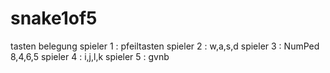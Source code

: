 # snake1of5

tasten belegung spieler 1 : pfeiltasten
                spieler 2 : w,a,s,d
                spieler 3 : NumPed 8,4,6,5
                spieler 4 : i,j,l,k
                spieler 5 : gvnb
